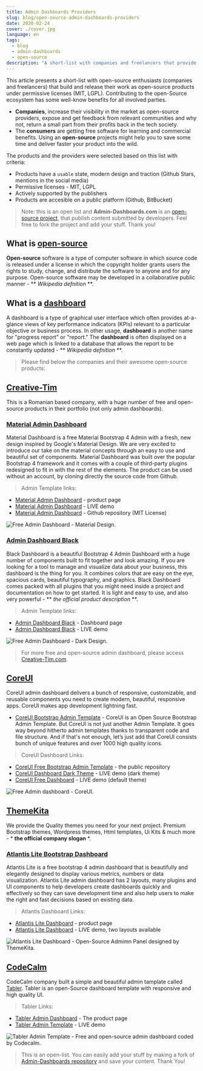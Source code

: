 ```yaml
---
title: Admin Dashboards Providers
slug: blog/open-source-admin-dashboards-providers
date: 2020-02-24
cover: ./cover.jpg
language: en
tags:
  - blog
  - admin-dashboards
  - open-source
description: "A short-list with companies and freelancers that provide beautiful and free admin dashboards."
---
```


This article presents a short-list with open-source enthusiasts (companies and freelancers) that build and release their work as open-source products under permissive licenses (MIT, LGPL). Contributing to the open-Source ecosystem has some well-know benefits for all involved parties.

- **Companies**, increase their visibility in the market as open-source providers, expose and get feedback from relevant communities and why not, return a small part from their profits back in the tech society.
- The **consumers** are getting free software for learning and commercial benefits. Using an **open-source** projects might help you to save some time and deliver faster your product into the wild.

The products and the providers were selected based on this list with criteria:

- Products have a `usable` state, modern design and traction (Github Stars, mentions in the social media)
- Permissive licenses - MIT, LGPL
- Actively supported by the publishers
- Products are accesible on a public platform (Github, BitBucket)

> Note: this is an open list and **Admin-Dashboards.com** is an [open-source project](https://github.com/admin-dashboards/dashboards), that publish  content  submitted by developers. Feel free to fork the project and add your stuff. Thank you!

## What is [open-source](https://en.wikipedia.org/wiki/Open-source_software)

**Open-source** software is a type of computer software in which source code is released under a license in which the copyright holder grants users the rights to study, change, and distribute the software to anyone and for any purpose. Open-source software may be developed in a collaborative public manner - ** *Wikipedia defnition* **.

## What is a [dashboard](https://en.wikipedia.org/wiki/Dashboard_(business))

A dashboard is a type of graphical user interface which often provides at-a-glance views of key performance indicators (KPIs) relevant to a particular objective or business process. In other usage, **dashboard** is another name for "progress report" or "report." The **dashboard** is often displayed on a web page which is linked to a database that allows the report to be constantly updated  - ** *Wikipedia defnition* **.

> Please find below the companies and their awesome open-source products:

## [Creative-Tim](https://www.creative-tim.com/bootstrap-themes/free?ref=appseed)

This is a Romanian based company, with a huge number of free and open-source products in their portfolio (not only admin dashboards).

### [Material Admin Dashboard](https://www.creative-tim.com/product/material-dashboard?ref=appseed)

Material Dashboard is a free Material Bootstrap 4 Admin with a fresh, new design inspired by Google's Material Design. We are very excited to introduce our take on the material concepts through an easy to use and beautiful set of components. Material Dashboard was built over the popular Bootstrap 4 framework and it comes with a couple of third-party plugins redesigned to fit in with the rest of the elements.
The product can be used without an account, by cloning directly the source code from Github.

> Admin Template links:

- [Material Admin Dashboard](https://www.creative-tim.com/product/material-dashboard?ref=appseed) - product page
- [Material Admin Dashboard](https://demos.creative-tim.com/material-dashboard/examples/dashboard.html) - LIVE demo
- [Material Admin Dashboard](https://github.com/creativetimofficial/material-dashboard) - Github repository (MIT License)

![Free Admin Dashboard - Material Design.](https://raw.githubusercontent.com/app-generator/static/master/products/flask-dashboard-material-design-screen.png)

### [Admin Dashboard Black](https://www.creative-tim.com/product/black-dashboard?ref=appseed)

Black Dashboard is a beautiful Bootstrap 4 Admin Dashboard with a huge number of components built to fit together and look amazing. If you are looking for a tool to manage and visualize data about your business, this dashboard is the thing for you. It combines colors that are easy on the eye, spacious cards, beautiful typography, and graphics.
Black Dashboard comes packed with all plugins that you might need inside a project and documentation on how to get started. It is light and easy to use, and also very powerful - ** *the official product description* **.

> Admin Template links:

- [Admin Dashboard Black](https://www.creative-tim.com/product/black-dashboard?ref=appseed) - Dashboard page
- [Admin Dashboard Black](https://demos.creative-tim.com/black-dashboard/examples/dashboard.html) - LIVE demo

![Free Admin Dashboard - Dark Design.](https://raw.githubusercontent.com/app-generator/static/master/products/flask-dashboard-black-screen.png)

> For more free and open-source admin dashboard, please access [Creative-Tim.com](https://www.creative-tim.com/).

## [CoreUI](CoreUI)

CoreUI admin dashboard delivers a bunch of responsive, customizable, and reusable components you need to create modern, beautiful, responsive apps. CoreUI makes app development lightning fast.

- [CoreUI Bootstrap Admin Template](https://coreui.io/) - CoreUI is an Open Source Bootstrap Admin Template. But CoreUI is not just another Admin Template. It goes way beyond hitherto admin templates thanks to transparent code and file structure. And if that's not enough, let’s just add that CoreUI consists bunch of unique features and over 1000 high quality icons.

> CoreUI Dashboard Links:

- [CoreUI Free Bootstrap Admin Template](https://github.com/coreui/coreui-free-bootstrap-admin-template) - the public repository
- [CoreUI Dashboard Dark Theme](https://coreui.io/demo/3.0.0/dark/#main.html) - LIVE demo (dark theme)
- [CoreUI Free Dashboard](https://coreui.io/demo/3.0.0/#main.html) - LIVE demo (default theme)

![Free Admin dashboard - CoreUI.](https://raw.githubusercontent.com/app-generator/static/master/products/flask-dashboard-coreui-screen.png)

## [ThemeKita](https://www.themekita.com/?ref=appseed)

We provide the Quality themes you need for your next project. Premium Bootstrap themes, Wordpress themes, Html templates, Ui Kits & much more - * **the official company slogan** *.

### [Atlantis Lite Bootstrap Dashboard](https://www.themekita.com/atlantis-lite-bootstrap-dashboard.html?ref=appseed)

Atlantis Lite is a free bootstrap 4 admin dashboard that is beautifully and elegantly designed to display various metrics, numbers or data visualization. Atlantis Lite admin dashboard has 2 layouts, many plugins and UI components to help developers create dashboards quickly and effectively so they can save development time and also help users to make the right and fast decisions based on existing data.

> Atlantis Dashboard Links:

- [Atlantis Lite Dashboard](https://www.themekita.com/atlantis-lite-bootstrap-dashboard.html?ref=appseed) - product page
- [Atlantis Lite Dashboard](https://themekita.com/demo-atlantis-lite-bootstrap/?ref=appseed) - LIVE demo, two layouts available

![Atlantis Lite Dashboard - Open-Source Admimn Panel designed by ThemeKita.](https://raw.githubusercontent.com/app-generator/static/master/products/flask-dashboard-atlantis-dark-screen.png)

## [CodeCalm](https://codecalm.net/)

CodeCalm company built a simple and beautiful admin tamplate called [Tabler](https://tabler.io/). Tabler is an open-Source dashboard template with responsive and high quality UI.

> Tabler Links:

- [Tabler Admin Dashboard](https://tabler.io/) - The product page
- [Tabler Admin Template](https://preview.tabler.io/) - LIVE demo

![Tabler Admin Template - Free and open-source admin dashboard coded by Codecalm.](https://raw.githubusercontent.com/app-generator/static/master/products/flask-dashboard-tabler-screen.png)

> This is an open-list. You can easily add your stuff by making a fork of [Admin-Dashboards repository](https://github.com/admin-dashboards/dashboards) and save your content. Thank You!
